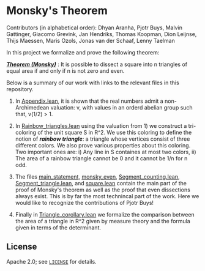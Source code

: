 # Monsky's Theorem

Contributors (in alphabetical order): Dhyan Aranha, Pjotr Buys, Malvin Gattinger, Giacomo Grevink, Jan Hendriks, Thomas Koopman, Dion Leijnse, Thijs Maessen, Maris Ozols, Jonas van der Schaaf, Lenny Taelman

In this project we formalize and prove the following theorem:

***[Theorem (Monsky)](https://github.com/dhyan-aranha/Monsky/blob/main/Monsky/main_statement.lean)*** : It is possible to dissect a square into n triangles of equal area if and only if n is not zero and even. 

Below is a summary of our work with links to the relevant files in this repository. 

1) In [Appendix.lean](https://github.com/dhyan-aranha/Monsky/blob/main/Monsky/Appendix.lean),
   it is shown that the real numbers admit a non-Archimedean valuation: v, with values in an orderd abelian group such that,
   v(1/2) > 1.

2) In [Rainbow_triangles.lean](https://github.com/dhyan-aranha/Monsky/blob/main/Monsky/Rainbow_triangles.lean)
   using the valuation from 1) we construct a tri-coloring of the unit square S in R^2. We use this coloring to define the notion of
   ***rainbow triangle***: a triangle whose vertices consist of three different colors. We also prove various properties about this coloring.
   Two important ones are: i) Any line in S containes at most two colors, ii) The area of a rainbow triangle cannot be 0 and it cannot be 1/n
   for n odd.

3) The files [main_statement](https://github.com/dhyan-aranha/Monsky/blob/main/Monsky/main_statement.lean), [monsky_even](https://github.com/dhyan-aranha/Monsky/blob/main/Monsky/monsky_even.lean), [Segment_counting.lean](https://github.com/dhyan-aranha/Monsky/blob/main/Monsky/segment_counting.lean),  [Segment_triangle.lean](https://github.com/dhyan-aranha/Monsky/blob/main/Monsky/segment_triangle.lean),  and [square.lean](https://github.com/dhyan-aranha/Monsky/blob/main/Monsky/square.lean) contain the main part of the proof of Monsky's theorem as well
  as the proof that even dissections always exist. This is by far the most technincal part of the work. Here we would like to recognize
  the contributions of Pjotr Buys!

4) Finally in [Triangle_corollary.lean](https://github.com/dhyan-aranha/Monsky/blob/main/Monsky/Triangle_corollary.lean) we formalize the comparison
   between the area of a triangle in R^2 given by measure theory and the formula given in terms of the determinant.


## License

Apache 2.0; see [`LICENSE`](LICENSE) for details.
